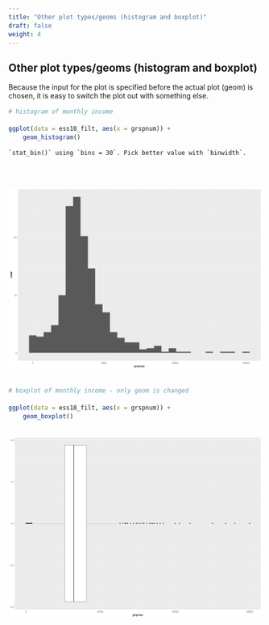 ```yaml
---
title: "Other plot types/geoms (histogram and boxplot)"
draft: false
weight: 4
---
```


## Other plot types/geoms (histogram and boxplot)

Because the input for the plot is specified before the actual plot (geom) is chosen, it is easy to switch the plot out with something else.


```R
# histogram of monthly income

ggplot(data = ess18_filt, aes(x = grspnum)) + 
    geom_histogram()
```

    `stat_bin()` using `bins = 30`. Pick better value with `binwidth`.


​    


​    
![png](/output_57_1.png)
​    



```R
# boxplot of monthly income - only geom is changed

ggplot(data = ess18_filt, aes(x = grspnum)) + 
    geom_boxplot()
```


​    
![png](/output_58_0.png)
​    
